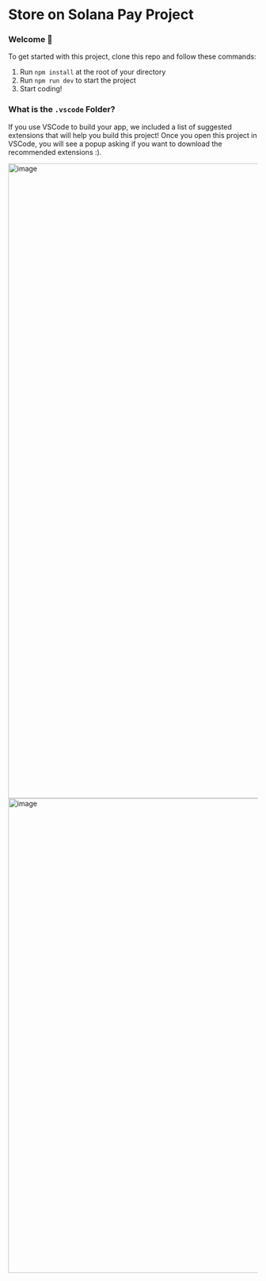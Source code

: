 # Store on Solana Pay Project

### **Welcome 👋**

To get started with this project, clone this repo and follow these commands:

1. Run `npm install` at the root of your directory
2. Run `npm run dev` to start the project
3. Start coding!

### What is the `.vscode` Folder?
If you use VSCode to build your app, we included a list of suggested extensions that will help you build this project! Once you open this project in VSCode, you will see a popup asking if you want to download the recommended extensions :).



<img width="1280" alt="image" src="https://user-images.githubusercontent.com/113019900/211854918-f17f0aea-8d9c-42a9-adfe-55b834c14246.png">


<img width="957" alt="image" src="https://user-images.githubusercontent.com/113019900/211855357-0837bbaf-9cab-4dd5-b3d4-53f2bf4f93ba.png">
